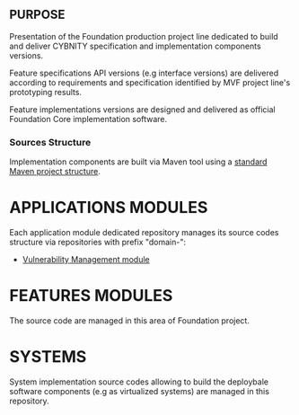 ## PURPOSE
Presentation of the Foundation production project line dedicated to build and deliver CYBNITY specification and implementation components versions.

Feature specifications API versions (e.g interface versions) are delivered according to requirements and specification identified by MVF project line's prototyping results.

Feature implementations versions are designed and delivered as official Foundation Core implementation software.

### Sources Structure
Implementation components are built via Maven tool using a [standard Maven project structure](https://maven.apache.org/guides/introduction/introduction-to-the-standard-directory-layout.html).

# APPLICATIONS MODULES
Each application module dedicated repository manages its source codes structure via repositories with prefix "domain-":
- [Vulnerability Management module](github/domain-vulnerability-mgt)

# FEATURES MODULES
The source code are managed in this area of Foundation project.

# SYSTEMS
System implementation source codes allowing to build the deploybale software components (e.g as virtualized systems) are managed in this repository.
